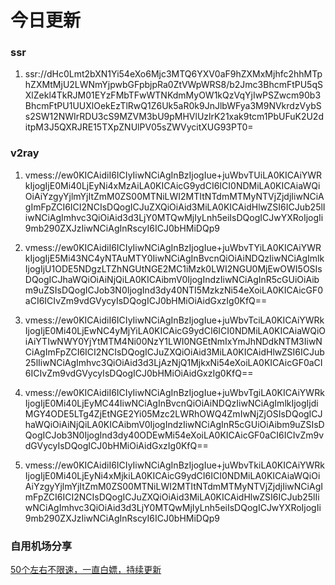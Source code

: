 # 今日更新

### ssr

1. ssr://dHc0Lmt2bXN1Yi54eXo6Mjc3MTQ6YXV0aF9hZXMxMjhfc2hhMTphZXMtMjU2LWNmYjpwbGFpbjpRa0ZtVWpWRS8/b2Jmc3BhcmFtPU5qSXlZekl4TkRJM01EYzFMbTFwWTNKdmMyOW1kQzVqYjIwPSZwcm90b3BhcmFtPU1UUXlOekEzTlRwQ1Z6Uk5aR0k9JnJlbWFya3M9NVkrdzVybSs2SW12NWIrRDU3cS9MZVM3bU9pMHVlUzlrK21xak9tcm1PbUFuK2U2ditpM3J5QXRJRE15TXpZNUlPV05sZWVycitXUG93PT0=

### v2ray

1. vmess://ew0KICAidiI6ICIyIiwNCiAgInBzIjogIue+juWbvTUiLA0KICAiYWRkIjogIjE0Mi40LjEyNi4xMzAiLA0KICAicG9ydCI6ICI0NDMiLA0KICAiaWQiOiAiYzgyYjlmYjItZmM0ZS00MTNiLWI2MTItNTdmMTMyNTVjZjdjIiwNCiAgImFpZCI6ICI2NCIsDQogICJuZXQiOiAid3MiLA0KICAidHlwZSI6ICJub25lIiwNCiAgImhvc3QiOiAid3d3LjY0MTQwMjIyLnh5eiIsDQogICJwYXRoIjogIi9mb290ZXJzIiwNCiAgInRscyI6ICJ0bHMiDQp9 

2. vmess://ew0KICAidiI6ICIyIiwNCiAgInBzIjogIue+juWbvTYiLA0KICAiYWRkIjogIjE5Mi43NC4yNTAuMTY0IiwNCiAgInBvcnQiOiAiNDQzIiwNCiAgImlkIjogIjU1ODE5NDgzLTZhNGUtNGE2MC1iMzk0LWI2NGU0MjEwOWI5OSIsDQogICJhaWQiOiAiNjQiLA0KICAibmV0IjogIndzIiwNCiAgInR5cGUiOiAibm9uZSIsDQogICJob3N0IjogInd3dy40NTI5MzkzNi54eXoiLA0KICAicGF0aCI6ICIvZm9vdGVycyIsDQogICJ0bHMiOiAidGxzIg0KfQ==  

3. vmess://ew0KICAidiI6ICIyIiwNCiAgInBzIjogIue+juWbvTciLA0KICAiYWRkIjogIjE0Mi40LjEwNC4yMjYiLA0KICAicG9ydCI6ICI0NDMiLA0KICAiaWQiOiAiYTIwNWY0YjYtMTM4Ni00NzY1LWI0NGEtNmIxYmJhNDdkNTM3IiwNCiAgImFpZCI6ICI2NCIsDQogICJuZXQiOiAid3MiLA0KICAidHlwZSI6ICJub25lIiwNCiAgImhvc3QiOiAid3d3LjAzNjQ1MjkxNi54eXoiLA0KICAicGF0aCI6ICIvZm9vdGVycyIsDQogICJ0bHMiOiAidGxzIg0KfQ==  

4. vmess://ew0KICAidiI6ICIyIiwNCiAgInBzIjogIue+juWbvTgiLA0KICAiYWRkIjogIjE0Mi40LjEyMC44IiwNCiAgInBvcnQiOiAiNDQzIiwNCiAgImlkIjogIjdiMGY4ODE5LTg4ZjEtNGE2Yi05Mzc2LWRhOWQ4ZmIwNjZjOSIsDQogICJhaWQiOiAiNjQiLA0KICAibmV0IjogIndzIiwNCiAgInR5cGUiOiAibm9uZSIsDQogICJob3N0IjogInd3dy40ODEwMi54eXoiLA0KICAicGF0aCI6ICIvZm9vdGVycyIsDQogICJ0bHMiOiAidGxzIg0KfQ==  

5. vmess://ew0KICAidiI6ICIyIiwNCiAgInBzIjogIue+juWbvTkiLA0KICAiYWRkIjogIjE0Mi40LjEyNi4xMjkiLA0KICAicG9ydCI6ICI0NDMiLA0KICAiaWQiOiAiYzgyYjlmYjItZmM0ZS00MTNiLWI2MTItNTdmMTMyNTVjZjdjIiwNCiAgImFpZCI6ICI2NCIsDQogICJuZXQiOiAid3MiLA0KICAidHlwZSI6ICJub25lIiwNCiAgImhvc3QiOiAid3d3LjY0MTQwMjIyLnh5eiIsDQogICJwYXRoIjogIi9mb290ZXJzIiwNCiAgInRscyI6ICJ0bHMiDQp9

### 自用机场分享

[50个左右不限速，一直白嫖，持续更新](http://www.anran.ga/?cid=2&tid=3 "50个左右不限速，一直白嫖，持续更新")